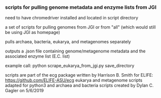 ### scripts for pulling genome metadata and enzyme lists from JGI

need to have chromedriver installed and located in script directory

a set of scripts for pulling genomes from JGI or from "all" (which would still be using JGI as homepage)

pulls archaea, bacteria, eukarya, and metagenomes separately

outputs a .json file containing genome/metagenome metadata and the associated enzyme list (E.C. list)

example call:
  python scrape_eukarya_from_jgi.py save_directory


scripts are part of the ecg package written by Harrison B. Smith for ELIFE: https://github.com/ELIFE-ASU/ecg
eukarya and metagenome scripts adapted for python3 and archaea and bacteria scripts created by Dylan C. Gagler on 5/6/2019
